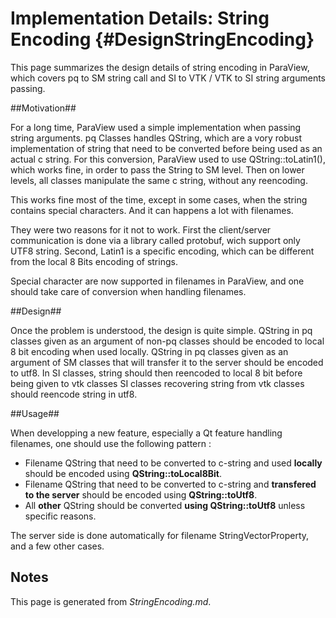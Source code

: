 Implementation Details: String Encoding    {#DesignStringEncoding}
=======================================

This page summarizes the design details of string encoding in ParaView, which
covers pq to SM string call and SI to VTK / VTK to SI string arguments passing.

##Motivation##

For a long time, ParaView used a simple implementation when passing string
arguments. pq Classes handles QString, which are a vory robust implementation
of string that need to be converted before being used as an actual c string.
For this conversion, ParaView used to use QString::toLatin1(), which works fine,
in order to pass the String to SM level.
Then on lower levels, all classes manipulate the same c string, without any
reencoding.

This works fine most of the time, except in some cases, when the string
contains special characters. And it can happens a lot with filenames.

They were two reasons for it not to work. First the client/server communication
is done via a library called protobuf, wich support only UTF8 string.
Second, Latin1 is a specific encoding, which can be different from the
local 8 Bits encoding of strings.

Special character are now supported in filenames in ParaView, and
one should take care of conversion when handling filenames.

##Design##

Once the problem is understood, the design is quite simple.
QString in pq classes given as an argument of non-pq classes should be encoded
to local 8 bit encoding when used locally.
QString in pq classes given as an argument of SM classes that will transfer it to the server
should be encoded to utf8.
In SI classes, string should then reencoded to local 8 bit before being given to vtk classes
SI classes recovering string from vtk classes should reencode string in utf8.

##Usage##

When developping a new feature, especially a Qt feature handling filenames, one should
use the following pattern :
 * Filename QString that need to be converted to c-string and used **locally** should be encoded
using **QString::toLocal8Bit**.
 * Filename QString that need to be converted to c-string and **transfered to the server**
should be encoded using **QString::toUtf8**.
 * All **other** QString should be converted **using QString::toUtf8** unless specific reasons.

The server side is done automatically for filename StringVectorProperty, and a few other cases.

Notes
------
This page is generated from *StringEncoding.md*.
